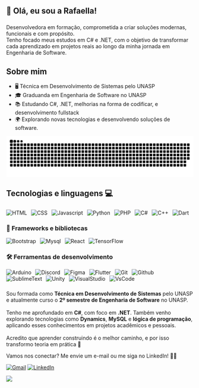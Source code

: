 <h2 align="left">🩷 Olá, eu sou a Rafaella!</h2>

###

<p align="left">Desenvolvedora em formação, comprometida a criar soluções modernas, funcionais e com propósito.
                <br> Tenho focado meus estudos em C# e .NET, com o objetivo de transformar cada aprendizado em projetos reais ao longo da minha jornada em Engenharia de Software. </p>

###

<h2 align="left">Sobre mim</h2>

- 🖥️ Técnica em Desenvolvimento de Sistemas pelo UNASP
- 🎓 Graduanda em Engenharia de Software no UNASP
- 📚 Estudando C#, .NET, melhorias na forma de codificar, e desenvolvimento fullstack
- 🌍 Explorando novas tecnologias e desenvolvendo soluções de software.


<picture align="center">
  <source media="(prefers-color-scheme: dark)" srcset="https://raw.githubusercontent.com/rafaolivio/rafaolivio/output/github-contribution-grid-snake-dark.svg">
  <source media="(prefers-color-scheme: light)" srcset="https://raw.githubusercontent.com/rafaolivio/rafaolivio/output/github-contribution-grid-snake-dark.svg">
  <img align="center" alt="github contribution grid snake animation" src="https://raw.githubusercontent.com/mari4souza/mari4souza/output/github-contribution-grid-snake.svg">
</picture>

<h2 align="left">Tecnologias e linguagens 💻</h2>

###

<div align="left">
  <img src="https://skillicons.dev/icons?i=html" height="60" alt="HTML"  />
  <img width="3" />
  <img src="https://skillicons.dev/icons?i=css" height="60" alt="CSS"  />
  <img width="3" />
  <img src="https://skillicons.dev/icons?i=js" height="60" alt="Javascript"  />
  <img width="3" />
  <img src="https://skillicons.dev/icons?i=py" height="60" alt="Python"  />
  <img width="3" />
  <img src="https://skillicons.dev/icons?i=php" height="60" alt="PHP"  />
  <img width="3" />
  <img src="https://skillicons.dev/icons?i=cs" height="60" alt="C#"  />
  <img width="3" />
  <img src="https://skillicons.dev/icons?i=cpp" height="60" alt="C++"  />
  <img width="3" />
  <img src="https://skillicons.dev/icons?i=dart" height="60" alt="Dart"  />
  
</div>

<h3 align="left">🚀 Frameworks e bibliotecas</h3>
<div align="left">
  <img src="https://skillicons.dev/icons?i=bootstrap" height="50" alt="Bootstrap"  />
  <img width="3" />
  <img src="https://skillicons.dev/icons?i=mysql" height="50" alt="Mysql"  />
  <img width="3" />
  <img src="https://skillicons.dev/icons?i=react" height="50" alt="React" />
  <img width="3" />
  <img src="https://skillicons.dev/icons?i=tensorflow" height="50" alt="TensorFlow"  />
  

</div>  

<h3 align="left">🛠️ Ferramentas de desenvolvimento</h3>

<div align="left">
  <img src="https://skillicons.dev/icons?i=arduino" height="50" alt="Arduino"  />
  <img width="3" />
  <img src="https://skillicons.dev/icons?i=discord" height="50" alt="Discord"  />
  <img width="3" />
  <img src="https://skillicons.dev/icons?i=figma" height="50" alt="Figma"  />
  <img width="3" />
  <img src="https://skillicons.dev/icons?i=flutter" height="50" alt="Flutter"  />
  <img width="3" />
  <img src="https://skillicons.dev/icons?i=git" height="50" alt="Git"  />
  <img width="3" />
  <img src="https://skillicons.dev/icons?i=github" height="50" alt="Github"  />
  <img width="3" />
  <img src="https://skillicons.dev/icons?i=sublime" height="50" alt="SublimeText"  />
  <img width="3" />
  <img src="https://skillicons.dev/icons?i=unity" height="50" alt="Unity"  />
  <img width="3" />
  <img src="https://skillicons.dev/icons?i=visualstudio" height="50" alt="VisualStudio"  />
  <img width="3" />
  <img src="https://skillicons.dev/icons?i=vscode" height="50" alt="VsCode"  />

</div>

###
<p align="left"> 
  Sou formada como <strong>Técnica em Desenvolvimento de Sistemas</strong> pelo UNASP e atualmente curso o <strong>2º semestre de Engenharia de Software</strong> no UNASP. <br><br>
  Tenho me aprofundado em <strong>C#</strong>, com foco em <strong>.NET</strong>. Também venho explorando tecnologias como <strong>Dynamics</strong>, <strong>MySQL</strong> e <strong>lógica de programação</strong>, aplicando esses conhecimentos em projetos acadêmicos e pessoais. <br><br>
  Acredito que aprender construindo é o melhor caminho, e por isso transformo teoria em prática 🚀
</p>



<p align="left">

</p>

<p align="left">
  Vamos nos conectar? Me envie um e-mail ou me siga no LinkedIn! 💌✨
</p>

<p align="left">
  <a href="https://mail.google.com/mail/u/0/#inbox?compose=VpCqJRzjvNsCLHmjrGcQJNXFZcqHRmXxXFnfwQbTZzTFqkccFWKLHbCBmsQnWXHLqmsbkjb" title="Gmail">
  <img src="https://img.shields.io/badge/-Gmail-FF0000?style=flat-square&labelColor=FF0000&logo=gmail&logoColor=white&link=LINK-DO-SEU-GMAIL" alt="Gmail"/></a>
  <a href="https://www.linkedin.com/in/rafaellaolivio/" title="LinkedIn">
  <img src="https://img.shields.io/badge/-Linkedin-0e76a8?style=flat-square&logo=Linkedin&logoColor=white&link=LINK-DO-SEU-LINKEDIN" alt="LinkedIn"/></a>
  
</p>



<div align="center">
 
</div>


<div>

<a href="https://beacons.ai/rafaolivio">
<img height="180em" src="https://github-readme-stats.vercel.app/api?username=rafaolivio&show_icons=true&theme=dark&include_all_commits=true&count_private=true">

  
</div>
